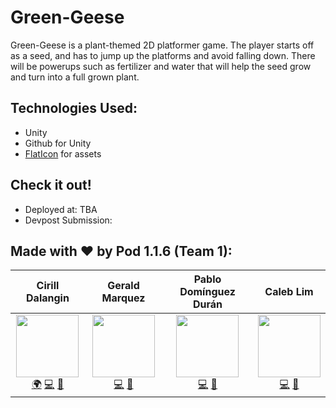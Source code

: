 # Green-Geese

Green-Geese is a plant-themed 2D platformer game. The player starts off as a seed, and has to jump up the platforms and avoid falling down. There will be powerups such as fertilizer and water that will help the seed grow and turn into a full grown plant. 

## Technologies Used:
- Unity
- Github for Unity
- [FlatIcon](https://www.flaticon.com/) for assets

## Check it out!
- Deployed at: TBA
- Devpost Submission: 

## Made with ❤️ by Pod 1.1.6 (Team 1):
| Cirill Dalangin | Gerald Marquez | Pablo Domínguez Durán | Caleb Lim |
| :----: | :---: | :---: | :---: |
| [<img src="https://avatars2.githubusercontent.com/u/40480780?s=460&u=8c1edf8c533e2fb0a97dfce1342fcf2960a12c1b&v=4" width="100px;"/>](https://florenz.tech/)<br />[🌍](https://florenz.tech/) [💻](https://github.com/cdalangin) [🤝](https://www.linkedin.com/in/cfdalangin/) | [<img src="https://avatars2.githubusercontent.com/u/53912864?s=460&u=727f97404c4be0f6ef60b348233e1282d46e1c26&v=4" width="100px;"/>](#)<br /> [💻](https://github.com/gprmarquez) [🤝](#) | [<img src="https://avatars2.githubusercontent.com/u/10246682?s=460&u=10d50fc5c9b71bfadb3927ebf2325250a520455a&v=4" width="100px;"/>](https://github.com/pablomdd)<br /> [💻](https://github.com/pablomdd) [🤝](https://www.linkedin.com/in/pablodominguezduran/) | [<img src="https://avatars2.githubusercontent.com/u/47403443?s=460&v=4" width="100px;"/>](https://github.com/ZzRanger)<br /> [💻](https://github.com/ZzRanger) [🤝](#) |
